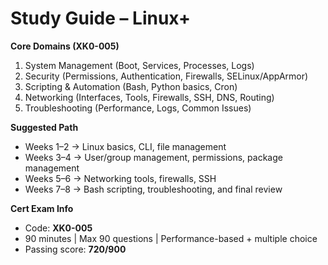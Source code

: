 # Study Guide – Linux+

**Core Domains (XK0-005)**  
1. System Management (Boot, Services, Processes, Logs)  
2. Security (Permissions, Authentication, Firewalls, SELinux/AppArmor)  
3. Scripting & Automation (Bash, Python basics, Cron)  
4. Networking (Interfaces, Tools, Firewalls, SSH, DNS, Routing)  
5. Troubleshooting (Performance, Logs, Common Issues)  

**Suggested Path**  
- Weeks 1–2 → Linux basics, CLI, file management  
- Weeks 3–4 → User/group management, permissions, package management  
- Weeks 5–6 → Networking tools, firewalls, SSH  
- Weeks 7–8 → Bash scripting, troubleshooting, and final review  

**Cert Exam Info**  
- Code: **XK0-005**  
- 90 minutes | Max 90 questions | Performance-based + multiple choice  
- Passing score: **720/900**  
